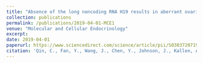 ```yaml
---
title: "Absence of the long noncoding RNA H19 results in aberrant ovarian STAR and progesterone production"
collection: publications
permalink: /publications/2019-04-01-MCE1
venue: "Molecular and Cellular Endocrinology"
excerpt:
date: 2019-04-01
paperurl: https://www.sciencedirect.com/science/article/pii/S0303720719300930
citation: 'Qin, C., Fan, Y., Wang, J., Chen, Y., Johnson, J., Kallen, A.N. (2019) "Absence of the long noncoding RNA H19 results in aberrant ovarian STAR and progesterone production."<i>Molecular and Cellular Endocrinology,</i> 490, 15-20.'
---
```

